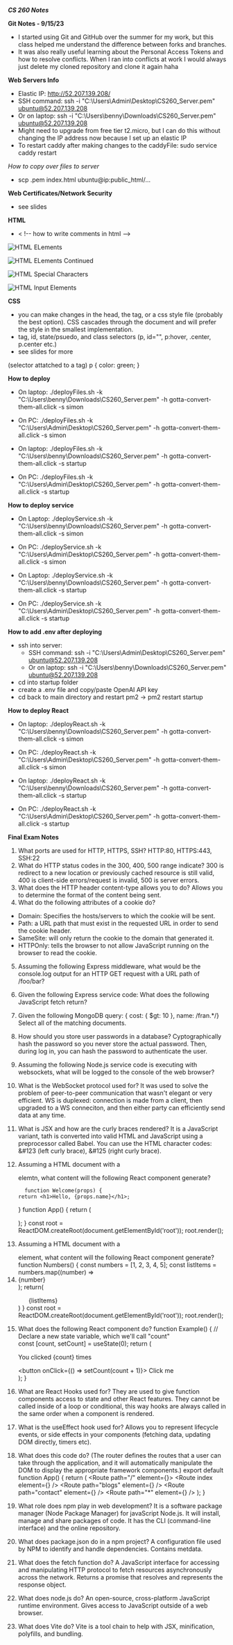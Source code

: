 ***CS 260 Notes***

**Git Notes - 9/15/23**
- I started using Git and GitHub over the summer for my work, but this class helped me understand the difference between forks and branches.
- It was also really useful learning about the Personal Access Tokens and how to resolve conflicts. When I ran into conflicts at work I would always just delete my cloned repository and clone it again haha

**Web Servers Info**
- Elastic IP: http://52.207.139.208/
- SSH command: ssh -i "C:\Users\Admin\Desktop\CS260_Server.pem" ubuntu@52.207.139.208
- Or on laptop: ssh -i "C:\Users\benny\Downloads\CS260_Server.pem" ubuntu@52.207.139.208
- Might need to upgrade from free tier t2.micro, but I can do this without changing the IP address now because I set up an elastic IP
- To restart caddy after making changes to the caddyFile: sudo service caddy restart

*How to copy over files to server*
- scp .pem index.html ubuntu@ip:public_html/...

**Web Certificates/Network Security**
- see slides

**HTML**
- < !-- how to write comments in html -->

![HTML ELements](https://github.com/StarLicker/startup/blob/main/Images/html_elements.png)

![HTML ELements Continued](https://github.com/StarLicker/startup/blob/main/Images/html_elements_2.png)

![HTML Special Characters](https://github.com/StarLicker/startup/blob/main/Images/html_special_characters.png)

![HTML Input Elements](https://github.com/StarLicker/startup/blob/main/Images/HTML_Input.png)


**CSS**
- you can make changes in the head, the tag, or a css style file (probably the best option). CSS cascades through the document and will prefer the style in the smallest implementation.
- tag, id, state/psuedo, and class selectors (p, id="", p:hover, .center, p.center etc.)
- see slides for more

(selector attatched to a tag) p {
                                  color: green;
                                }



**How to deploy**
- On laptop: ./deployFiles.sh -k "C:\Users\benny\Downloads\CS260_Server.pem" -h gotta-convert-them-all.click -s simon
- On PC: ./deployFiles.sh -k "C:\Users\Admin\Desktop\CS260_Server.pem" -h gotta-convert-them-all.click -s simon

- On laptop: ./deployFiles.sh -k "C:\Users\benny\Downloads\CS260_Server.pem" -h gotta-convert-them-all.click -s startup
- On PC: ./deployFiles.sh -k "C:\Users\Admin\Desktop\CS260_Server.pem" -h gotta-convert-them-all.click -s startup

**How to deploy service**
- On Laptop: ./deployService.sh -k "C:\Users\benny\Downloads\CS260_Server.pem" -h gotta-convert-them-all.click -s simon
- On PC: ./deployService.sh -k "C:\Users\Admin\Desktop\CS260_Server.pem" -h gotta-convert-them-all.click -s simon

- On Laptop: ./deployService.sh -k "C:\Users\benny\Downloads\CS260_Server.pem" -h gotta-convert-them-all.click -s startup
- On PC: ./deployService.sh -k "C:\Users\Admin\Desktop\CS260_Server.pem" -h gotta-convert-them-all.click -s startup


**How to add .env after deploying**
- ssh into server:
    - SSH command: ssh -i "C:\Users\Admin\Desktop\CS260_Server.pem" ubuntu@52.207.139.208
    - Or on laptop: ssh -i "C:\Users\benny\Downloads\CS260_Server.pem" ubuntu@52.207.139.208
- cd into startup folder
- create a .env file and copy/paste OpenAI API key
- cd back to main directory and restart pm2 -> pm2 restart startup


**How to deploy React**
- On laptop: ./deployReact.sh -k "C:\Users\benny\Downloads\CS260_Server.pem" -h gotta-convert-them-all.click -s simon
- On PC: ./deployReact.sh -k "C:\Users\Admin\Desktop\CS260_Server.pem" -h gotta-convert-them-all.click -s simon

- On laptop: ./deployReact.sh -k "C:\Users\benny\Downloads\CS260_Server.pem" -h gotta-convert-them-all.click -s startup
- On PC: ./deployReact.sh -k "C:\Users\Admin\Desktop\CS260_Server.pem" -h gotta-convert-them-all.click -s startup


**Final Exam Notes**
1. What ports are used for HTTP, HTTPS, SSH? HTTP:80, HTTPS:443, SSH:22
2. What do HTTP status codes in the 300, 400, 500 range indicate? 300 is redirect to a new location or previously cached resource is still valid, 400 is client-side errors/request is invalid, 500 is server errors.
3. What does the HTTP header content-type allows you to do? Allows you to determine the format of the content being sent.
4. What do the following attributes of a cookie do?
  - Domain: Specifies the hosts/servers to which the cookie will be sent.
  - Path: a URL path that must exist in the requested URL in order to send the cookie header.
  - SameSite: will only return the cookie to the domain that generated it.
  - HTTPOnly: tells the browser to not allow JavaScript running on the browser to read the cookie.
5. Assuming the following Express middleware, what would be the console.log output for an HTTP GET request with a URL path of /foo/bar?
6. Given the following Express service code: What does the following JavaScript fetch return?
7. Given the following MongoDB query: { cost: { $gt: 10 }, name: /fran.*/}  Select all of the matching documents.
8. How should you store user passwords in a database? Cyptographically hash the password so you never store the actual password. Then, during log in, you can hash the password to authenticate the user.
9. Assuming the following Node.js service code is executing with websockets, what will be logged to the console of the web browser?
10. What is the WebSocket protocol used for? It was used to solve the problem of peer-to-peer communication that wasn't elegant or very efficient. WS is duplexed: connection is made from a client, then upgraded to a WS conneciton, and then either party can efficiently send data at any time.
11. What is JSX and how are the curly braces rendered? It is a JavaScript variant, tath is converted into valid HTML and JavaScript using a preprocessor called Babel. You can use the HTML character codes: &#123 (left curly brace), &#125 (right curly brace).
12. Assuming a HTML document with a <div id="root"></div> elemtn, what content will the following React component generate?

          function Welcome(props) {
        return <h1>Hello, {props.name}</h1>;
      }
      function App() {
        return (
          <div>
            <Welcome name="Sara" />
            <Welcome name="Cahal" />
            <Welcome name="Edite" />
          </div>
        );
      }
      const root = ReactDOM.createRoot(document.getElementById('root'));
      root.render(<App />);
13. Assuming a HTML document with a <div id="root"></div> element, what content will the following React component generate?
        function Numbers() { 
          const numbers = [1, 2, 3, 4, 5];
          const listItems = numbers.map((number) =>
            <li>{number}</li>
        );
        return(<ul>{listItems}</ul>)
        }
        const root = ReactDOM.createRoot(document.getElementById('root')); 
        root.render(<Numbers/>);
14. What does the following React component do?
    function Example() {
      // Declare a new state variable, which we'll call "count"  
      const [count, setCount] = useState(0);
      return (
        <div>
          <p>You clicked {count} times</p>
          <button onClick={() => setCount(count + 1)}>
            Click me
          </button>
        </div>
      );
    }
15. What are React Hooks used for? They are used to give function components access to state and other React features. They cannot be called inside of a loop or conditional, this way hooks are always called in the same order when a component is rendered.
16. What is the useEffect hook used for? Allows you to represent lifecycle events, or side effects in your components (fetching data, updating DOM directly, timers etc).
17. What does this code do? (The router defines the routes that a user can take through the application, and it will automatically manipulate the DOM to display the appropriate framework components.)
    export default function App() {
      return (
        <BrowserRouter>
          <Routes>
            <Route path="/" element={<Layout />}>
              <Route index element={<Home />} />
              <Route path="blogs" element={<Blogs />} />
              <Route path="contact" element={<Contact />} />
              <Route path="*" element={<NoPage />} />
            </Route>
          </Routes>
        </BrowserRouter>
      );
    }
18. What role does npm play in web development? It is a software package manager (Node Package Manager) for javaScript Node.js. It will install, manage and share packages of code. It has the CLI (command-line interface) and the online repository.
19. What does package.json do in a npm project? A configuration file used by NPM to identify and handle dependencies. Contains metdata.
20. What does the fetch function do? A JavaScript interface for accessing and manipulating HTTP protocol to fetch resources asynchronously across the network. Returns a promise that resolves and represents the response object.
21. What does node.js do? An open-source, cross-platform JavaScript runtime environment. Gives access to JavaScript outside of a web browser.
22. What does Vite do? Vite is a tool chain to help with JSX, minification, polyfills, and bundling. 
